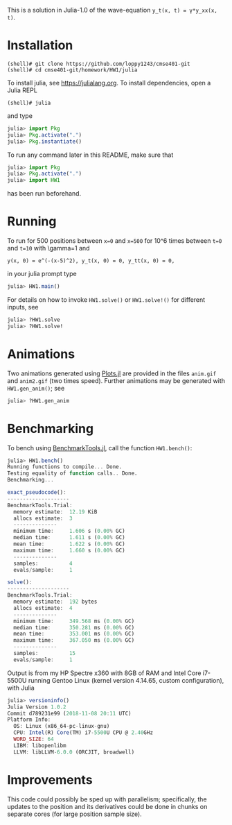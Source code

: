 This is a solution in Julia-1.0 of the wave-equation `y_t(x, t) = γ*y_xx(x, t)`.

# Installation
```
(shell)# git clone https://github.com/loppy1243/cmse401-git
(shell)# cd cmse401-git/homework/HW1/julia
```

To install julia, see <https://julialang.org>. To install dependencies, open a Julia REPL

```
(shell)# julia
```

and type

```Julia
julia> import Pkg
julia> Pkg.activate(".")
julia> Pkg.instantiate()
```

To run any command later in this README, make sure that

```Julia
julia> import Pkg
julia> Pkg.activate(".")
julia> import HW1
```

has been run beforehand.

# Running
To run for 500 positions between `x=0` and `x=500` for 10^6 times between `t=0` and `t=10`
with \gamma=1 and

`y(x, 0) = e^(-(x-5)^2), y_t(x, 0) = 0, y_tt(x, 0) = 0,`

in your julia prompt type

```Julia
julia> HW1.main()
```

For details on how to invoke `HW1.solve()` or `HW1.solve!()` for different inputs, see

```Julia
julia> ?HW1.solve
julia> ?HW1.solve!
```

# Animations
Two animations generated using [Plots.jl](https://github.com/JuliaPlots/Plots.jl) are provided
in the files `anim.gif` and `anim2.gif` (two times speed). Further animations may be generated
with `HW1.gen_anim()`; see

```Julia
julia> ?HW1.gen_anim
```

# Benchmarking
To bench using [BenchmarkTools.jl](https://github.com/JuliaCI/BenchmarkTools.jl), call the
function `HW1.bench()`:

```Julia
julia> HW1.bench()
Running functions to compile... Done.
Testing equality of function calls.. Done.
Benchmarking...

exact_pseudocode():
--------------------
BenchmarkTools.Trial:
  memory estimate:  12.19 KiB
  allocs estimate:  3
  --------------
  minimum time:     1.606 s (0.00% GC)
  median time:      1.611 s (0.00% GC)
  mean time:        1.622 s (0.00% GC)
  maximum time:     1.660 s (0.00% GC)
  --------------
  samples:          4
  evals/sample:     1

solve():
--------------------
BenchmarkTools.Trial:
  memory estimate:  192 bytes
  allocs estimate:  4
  --------------
  minimum time:     349.568 ms (0.00% GC)
  median time:      350.281 ms (0.00% GC)
  mean time:        353.001 ms (0.00% GC)
  maximum time:     367.050 ms (0.00% GC)
  --------------
  samples:          15
  evals/sample:     1
```

Output is from my HP Spectre x360 with 8GB of RAM and Intel Core i7-5500U running Gentoo
Linux (kernel version 4.14.65, custom configuration), with Julia

```Julia
julia> versioninfo()
Julia Version 1.0.2
Commit d789231e99 (2018-11-08 20:11 UTC)
Platform Info:
  OS: Linux (x86_64-pc-linux-gnu)
  CPU: Intel(R) Core(TM) i7-5500U CPU @ 2.40GHz
  WORD_SIZE: 64
  LIBM: libopenlibm
  LLVM: libLLVM-6.0.0 (ORCJIT, broadwell)
```

# Improvements
This code could possibly be sped up with parallelism; specifically, the updates to the
position and its derivatives could be done in chunks on separate cores (for large position
sample size).
